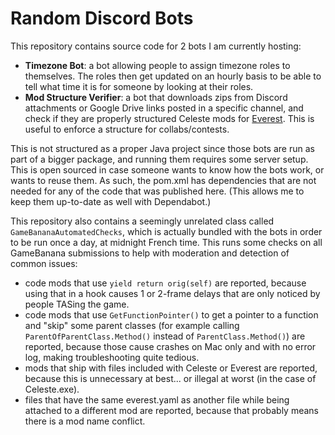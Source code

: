 # Random Discord Bots

This repository contains source code for 2 bots I am currently hosting:
- **Timezone Bot**: a bot allowing people to assign timezone roles to themselves. The roles then get updated on an hourly basis to be able to tell what time it is for someone by looking at their roles.
- **Mod Structure Verifier**: a bot that downloads zips from Discord attachments or Google Drive links posted in a specific channel, and check if they are properly structured Celeste mods for [Everest](https://github.com/EverestAPI/Everest). This is useful to enforce a structure for collabs/contests.

This is not structured as a proper Java project since those bots are run as part of a bigger package, and running them requires some server setup. This is open sourced in case someone wants to know how the bots work, or wants to reuse them. As such, the pom.xml has dependencies that are not needed for any of the code that was published here. (This allows me to keep them up-to-date as well with Dependabot.)

This repository also contains a seemingly unrelated class called `GameBananaAutomatedChecks`, which is actually bundled with the bots in order to be run once a day, at midnight French time. This runs some checks on all GameBanana submissions to help with moderation and detection of common issues:
- code mods that use `yield return orig(self)` are reported, because using that in a hook causes 1 or 2-frame delays that are only noticed by people TASing the game.
- code mods that use `GetFunctionPointer()` to get a pointer to a function and "skip" some parent classes (for example calling `ParentOfParentClass.Method()` instead of `ParentClass.Method()`) are reported, because those cause crashes on Mac only and with no error log, making troubleshooting quite tedious.
- mods that ship with files included with Celeste or Everest are reported, because this is unnecessary at best... or illegal at worst (in the case of Celeste.exe).
- files that have the same everest.yaml as another file while being attached to a different mod are reported, because that probably means there is a mod name conflict.
 